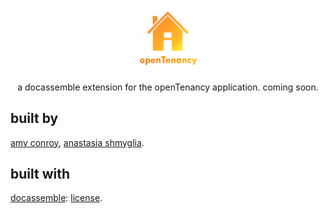 <p align="center"><img src="docs/OTlogo.png"width=20%></p>

<p align="center">a docassemble extension for the openTenancy application. coming soon.</p>

## built by 
[amy conroy](https://github.com/amyconroy), [anastasia shmyglia](https://github.com/a-shmyg). 

## built with 
[docassemble](https://github.com/jhpyle/docassemble): [license](https://github.com/jhpyle/docassemble/blob/master/LICENSE.txt). 



